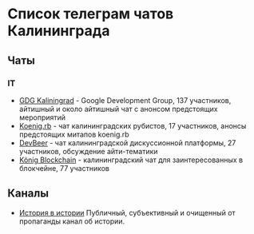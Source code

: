 # Список телеграм чатов Калининграда

## Чаты

### IT 
* [GDG Kaliningrad](https://t.me/joinchat/AAAAAEASHs3voua1QycROw) - Google Development Group, 137 участников, айтишный и около айтишный чат с анонсом предстоящих мероприятий
* [Koenig.rb](https://t.me/joinchat/AAAAAAuHZyPqNuzpdE3wwQ) - чат калининградских рубистов, 17 участников, анонсы предстоящих митапов koenig.rb
* [DevBeer](https://t.me/devbeer) - чат калининградской дискуссионной платформы, 27 участников, обсуждение айти-тематики
* [König Blockchain](https://t.me/kenigblockchain) - калининградский чат для заинтересованных в блокчейне, 77 участников

## Каналы
* [История в истории](https://t.me/history_gothy) Публичный, субъективный и очищенный от пропаганды канал об истории. 
